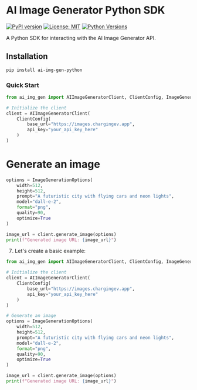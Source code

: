 # AI Image Generator Python SDK

[![PyPI version](https://img.shields.io/pypi/v/ai-img-gen-python.svg)](https://pypi.org/project/ai-img-gen-python/)
[![License: MIT](https://img.shields.io/badge/License-MIT-yellow.svg)](https://opensource.org/licenses/MIT)
[![Python Versions](https://img.shields.io/pypi/pyversions/ai-img-gen-python.svg)](https://pypi.org/project/ai-img-gen-python/)

A Python SDK for interacting with the AI Image Generator API.

## Installation

```bash
pip install ai-img-gen-python
```


### Quick Start
```python
from ai_img_gen import AIImageGeneratorClient, ClientConfig, ImageGenerationOptions

# Initialize the client
client = AIImageGeneratorClient(
    ClientConfig(
        base_url="https://images.chargingev.app",
        api_key="your_api_key_here"
    )
)
```

# Generate an image
```python
options = ImageGenerationOptions(
    width=512,
    height=512,
    prompt="A futuristic city with flying cars and neon lights",
    model="dall-e-2",
    format="png",
    quality=90,
    optimize=True
)

image_url = client.generate_image(options)
print(f"Generated image URL: {image_url}")
```

7. Let's create a basic example:

```python
from ai_img_gen import AIImageGeneratorClient, ClientConfig, ImageGenerationOptions

# Initialize the client
client = AIImageGeneratorClient(
    ClientConfig(
        base_url="https://images.chargingev.app",
        api_key="your_api_key_here"
    )
)

# Generate an image
options = ImageGenerationOptions(
    width=512,
    height=512,
    prompt="A futuristic city with flying cars and neon lights",
    model="dall-e-2",
    format="png",
    quality=90,
    optimize=True
)

image_url = client.generate_image(options)
print(f"Generated image URL: {image_url}")